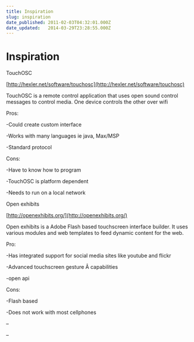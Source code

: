 ```yaml
---
title: Inspiration
slug: inspiration
date_published: 2011-02-03T04:32:01.000Z
date_updated:   2014-03-29T23:28:55.000Z
---
```


# Inspiration

TouchOSC

[http://hexler.net/software/touchosc](http://hexler.net/software/touchosc)

TouchOSC is a remote control application that uses open sound control messages to control media. One device controls the other over wifi

Pros:

-Could create custom interface

-Works with many languages ie java, Max/MSP

-Standard protocol

Cons:

-Have to know how to program

-TouchOSC is platform dependent

-Needs to run on a local network

Open exhibits

[http://openexhibits.org/](http://openexhibits.org/)

Open exhibits is a Adobe Flash based touchscreen interface builder. It uses various modules and web templates to feed dynamic content for the web.

Pro:

-Has integrated support for social media sites like youtube and flickr

-Advanced touchscreen gesture Â capabilities

-open api

Cons:

-Flash based

-Does not work with most cellphones

–

–
